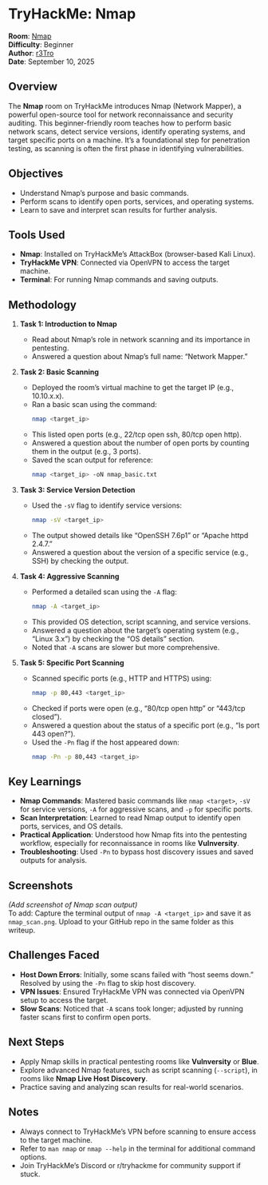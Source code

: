 # TryHackMe: Nmap 

**Room**: [Nmap](https://tryhackme.com/room/nmap01)  
**Difficulty**: Beginner  
**Author**: [r3Tro](https://tryhackme.com/p/r3Tro)  
**Date**: September 10, 2025  

## Overview
The **Nmap** room on TryHackMe introduces Nmap (Network Mapper), a powerful open-source tool for network reconnaissance and security auditing. This beginner-friendly room teaches how to perform basic network scans, detect service versions, identify operating systems, and target specific ports on a machine. It’s a foundational step for penetration testing, as scanning is often the first phase in identifying vulnerabilities.

## Objectives
- Understand Nmap’s purpose and basic commands.
- Perform scans to identify open ports, services, and operating systems.
- Learn to save and interpret scan results for further analysis.

## Tools Used
- **Nmap**: Installed on TryHackMe’s AttackBox (browser-based Kali Linux).
- **TryHackMe VPN**: Connected via OpenVPN to access the target machine.
- **Terminal**: For running Nmap commands and saving outputs.

## Methodology
1. **Task 1: Introduction to Nmap**  
   - Read about Nmap’s role in network scanning and its importance in pentesting.  
   - Answered a question about Nmap’s full name: “Network Mapper.”  

2. **Task 2: Basic Scanning**  
   - Deployed the room’s virtual machine to get the target IP (e.g., 10.10.x.x).  
   - Ran a basic scan using the command:  
     ```bash
     nmap <target_ip>
     ```  
   - This listed open ports (e.g., 22/tcp open ssh, 80/tcp open http).  
   - Answered a question about the number of open ports by counting them in the output (e.g., 3 ports).  
   - Saved the scan output for reference:  
     ```bash
     nmap <target_ip> -oN nmap_basic.txt
     ```

3. **Task 3: Service Version Detection**  
   - Used the `-sV` flag to identify service versions:  
     ```bash
     nmap -sV <target_ip>
     ```  
   - The output showed details like “OpenSSH 7.6p1” or “Apache httpd 2.4.7.”  
   - Answered a question about the version of a specific service (e.g., SSH) by checking the output.  

4. **Task 4: Aggressive Scanning**  
   - Performed a detailed scan using the `-A` flag:  
     ```bash
     nmap -A <target_ip>
     ```  
   - This provided OS detection, script scanning, and service versions.  
   - Answered a question about the target’s operating system (e.g., “Linux 3.x”) by checking the “OS details” section.  
   - Noted that `-A` scans are slower but more comprehensive.  

5. **Task 5: Specific Port Scanning**  
   - Scanned specific ports (e.g., HTTP and HTTPS) using:  
     ```bash
     nmap -p 80,443 <target_ip>
     ```  
   - Checked if ports were open (e.g., “80/tcp open http” or “443/tcp closed”).  
   - Answered a question about the status of a specific port (e.g., “Is port 443 open?”).  
   - Used the `-Pn` flag if the host appeared down:  
     ```bash
     nmap -Pn -p 80,443 <target_ip>
     ```

## Key Learnings
- **Nmap Commands**: Mastered basic commands like `nmap <target>`, `-sV` for service versions, `-A` for aggressive scans, and `-p` for specific ports.
- **Scan Interpretation**: Learned to read Nmap output to identify open ports, services, and OS details.
- **Practical Application**: Understood how Nmap fits into the pentesting workflow, especially for reconnaissance in rooms like **Vulnversity**.
- **Troubleshooting**: Used `-Pn` to bypass host discovery issues and saved outputs for analysis.

## Screenshots
*(Add screenshot of Nmap scan output)*  
To add: Capture the terminal output of `nmap -A <target_ip>` and save it as `nmap_scan.png`. Upload to your GitHub repo in the same folder as this writeup.

## Challenges Faced
- **Host Down Errors**: Initially, some scans failed with “host seems down.” Resolved by using the `-Pn` flag to skip host discovery.  
- **VPN Issues**: Ensured TryHackMe VPN was connected via OpenVPN setup to access the target.  
- **Slow Scans**: Noticed that `-A` scans took longer; adjusted by running faster scans first to confirm open ports.

## Next Steps
- Apply Nmap skills in practical pentesting rooms like **Vulnversity** or **Blue**.  
- Explore advanced Nmap features, such as script scanning (`--script`), in rooms like **Nmap Live Host Discovery**.  
- Practice saving and analyzing scan results for real-world scenarios.

## Notes
- Always connect to TryHackMe’s VPN before scanning to ensure access to the target machine.  
- Refer to `man nmap` or `nmap --help` in the terminal for additional command options.  
- Join TryHackMe’s Discord or r/tryhackme for community support if stuck.
